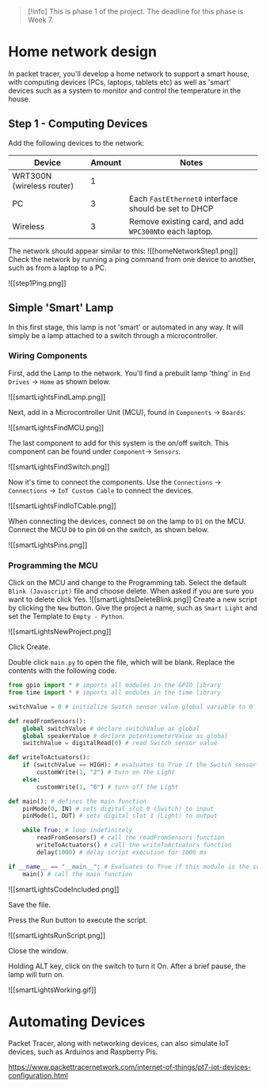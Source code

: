 > [!info] This is phase 1 of the project. The deadline for this phase is Week 7.

# Home network design

In packet tracer, you'll develop a home network to support a smart house, with computing devices (PCs, laptops, tablets etc) as well as 'smart' devices such as a system to monitor and control the temperature in the house.

## Step 1 - Computing Devices

Add the following devices to the network:


| Device                    | Amount | Notes                                                  |
| ------------------------- | ------ | ------------------------------------------------------ |
| WRT300N (wireless router) | 1      |                                                        |
| PC                        | 3      | Each `FastEthernet0` interface should be set to DHCP   |
| Wireless                  | 3      | Remove existing card, and add `WPC300N`to each laptop. |
 The network should appear similar to this:
 ![[homeNetworkStep1.png]]
Check the network by running a ping command from one device to another, such as from a laptop to a PC.

![[step1Ping.png]]


## Simple 'Smart' Lamp

In this first stage, this lamp is not 'smart' or automated in any way. It will simply be a lamp attached to a switch through a microcontroller.

### Wiring Components


First, add the Lamp to the network. You'll find a prebuilt lamp 'thing' in `End Drives` -> `Home` as shown below.

![[smartLightsFindLamp.png]]

Next, add in a Microcontroller Unit (MCU), found in `Components` -> `Boards`:

![[smartLightsFindMCU.png]]

The last component to add for this system is the on/off switch. This component can be found under `Component`-> `Sensors`.

![[smartLightsFindSwitch.png]]

Now it's time to connect the components. Use the `Connections` -> `Connections` -> `IoT Custom Cable` to connect the devices.

![[smartLightsFindIoTCable.png]]

When connecting the devices, connect `D0` on the lamp to `D1` on the MCU. Connect the MCU `D0` to pin `D0` on the switch, as shown below.

![[smartLightsPins.png]]


### Programming the MCU

Click on the MCU and change to the Programming tab. Select the default `Blink (Javascript)` file and choose delete. When asked if you are sure you want to delete click Yes.
![[smartLightsDeleteBlink.png]]
Create a new script by clicking the `New` button. Give the project a name, such as `Smart Light` and set the Template to `Empty - Python`. 

![[smartLightsNewProject.png]]

Click Create.

Double click `main.py` to open the file, which will be blank. Replace the contents with the following code.

```python
from gpio import * # imports all modules in the GPIO library
from time import * # imports all modules in the time library

switchValue = 0 # initialize Switch sensor value global variable to 0

def readFromSensors():
	global switchValue # declare switchValue as global
	global speakerValue # declare potentiometerValue as global
	switchValue = digitalRead(0) # read Switch sensor value

def writeToActuators():
	if (switchValue == HIGH): # evaluates to True if the Switch sensor value is digital HIGH, otherwise false
		customWrite(1, "2") # turn on the Light
	else:
		customWrite(1, "0") # turn off the Light

def main(): # defines the main function
	pinMode(0, IN) # sets digital slot 0 (Switch) to input
	pinMode(1, OUT) # sets digital slot 1 (Light) to output

	while True: # loop indefinitely
		readFromSensors() # call the readFromSensors function
		writeToActuators() # call the writeToActuators function
		delay(1000) # delay script execution for 1000 ms

if __name__ == "__main__": # Evaluates to True if this module is the script being executed, otherwise False if this module is being imported into another module
	main() # call the main function
```

![[smartLightsCodeIncluded.png]]

Save the file.

Press the Run button to execute the script.

![[smartLightsRunScript.png]]

Close the window.

Holding ALT key, click on the switch to turn it On. After a brief pause, the lamp will turn on.

![[smartLightsWorking.gif]]

# Automating Devices

Packet Tracer, along with networking devices, can also simulate IoT devices, such as Arduinos and Raspberry Pis.

https://www.packettracernetwork.com/internet-of-things/pt7-iot-devices-configuration.html

